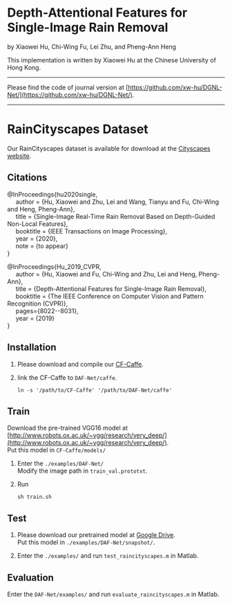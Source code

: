 # Depth-Attentional Features for Single-Image Rain Removal

by Xiaowei Hu, Chi-Wing Fu, Lei Zhu, and Pheng-Ann Heng

This implementation is written by Xiaowei Hu at the Chinese University of Hong Kong.

***

Please find the code of journal version at [https://github.com/xw-hu/DGNL-Net/](https://github.com/xw-hu/DGNL-Net/).      

***

# RainCityscapes Dataset

Our RainCityscapes dataset is available for download at the [Cityscapes website](https://www.cityscapes-dataset.com/downloads/).

## Citations

@InProceedings{hu2020single,      
&nbsp;&nbsp;&nbsp;&nbsp;  author = {Hu, Xiaowei and Zhu, Lei and Wang, Tianyu and Fu, Chi-Wing and Heng, Pheng-Ann},            
&nbsp;&nbsp;&nbsp;&nbsp;  title = {Single-Image Real-Time Rain Removal Based on Depth-Guided Non-Local Features},          
&nbsp;&nbsp;&nbsp;&nbsp;  booktitle = {IEEE Transactions on Image Processing},      
&nbsp;&nbsp;&nbsp;&nbsp;  year = {2020},           
&nbsp;&nbsp;&nbsp;&nbsp;  note = {to appear}                       
}

@InProceedings{Hu_2019_CVPR,      
&nbsp;&nbsp;&nbsp;&nbsp;  author = {Hu, Xiaowei and Fu, Chi-Wing and Zhu, Lei and Heng, Pheng-Ann},      
&nbsp;&nbsp;&nbsp;&nbsp;  title = {Depth-Attentional Features for Single-Image Rain Removal},      
&nbsp;&nbsp;&nbsp;&nbsp;  booktitle = {The IEEE Conference on Computer Vision and Pattern Recognition (CVPR)},      
&nbsp;&nbsp;&nbsp;&nbsp;  pages={8022--8031},      
&nbsp;&nbsp;&nbsp;&nbsp;  year = {2019}      
}
        
## Installation

1. Please download and compile our [CF-Caffe](https://github.com/xw-hu/CF-Caffe).

2. link the CF-Caffe to `DAF-Net/caffe`.

    ```shell
    ln -s '/path/to/CF-Caffe' '/path/to/DAF-Net/caffe'
    ```
  
## Train

Download the pre-trained VGG16 model at [http://www.robots.ox.ac.uk/~vgg/research/very_deep/](http://www.robots.ox.ac.uk/~vgg/research/very_deep/).   
   Put this model in `CF-Caffe/models/`

1. Enter the `./examples/DAF-Net/`   
   Modify the image path in `train_val.prototxt`.

2. Run   
   ```shell
   sh train.sh
   ```


## Test   
1. Please download our pretrained model at [Google Drive](https://drive.google.com/open?id=1Tmo2GU6KXwKoGlY_Epy5cae9dApk5AdL).   
   Put this model in `./examples/DAF-Net/snapshot/`.

2. Enter the `./examples/` and run `test_raincityscapes.m` in Matlab. 



## Evaluation
 
Enter the `DAF-Net/examples/` and run `evaluate_raincityscapes.m` in Matlab. 

